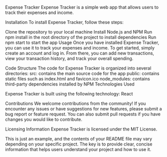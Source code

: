 Expense Tracker
Expense Tracker is a simple web app that allows users to track their expenses and income.

Installation
To install Expense Tracker, follow these steps:

Clone the repository to your local machine
Install Node.js and NPM
Run npm install in the root directory of the project to install dependencies
Run npm start to start the app
Usage
Once you have installed Expense Tracker, you can use it to track your expenses and income. To get started, simply create an account and log in. From there, you can add new transactions, view your transaction history, and track your overall spending.

Code Structure
The code for Expense Tracker is organized into several directories:
src: contains the main source code for the app
public: contains static files such as index.html and favicon.ico
node_modules: contains third-party dependencies installed by NPM
Technologies Used



Expense Tracker is built using the following technology:
React



Contributions
We welcome contributions from the community! If you encounter any issues or have suggestions for new features, please submit a bug report or feature request. You can also submit pull requests if you have changes you would like to contribute.

Licensing Information
Expense Tracker is licensed under the MIT License.


This is just an example, and the contents of your README file may vary depending on your specific project. The key is to provide clear, concise information that helps users understand your project and how to use it.
